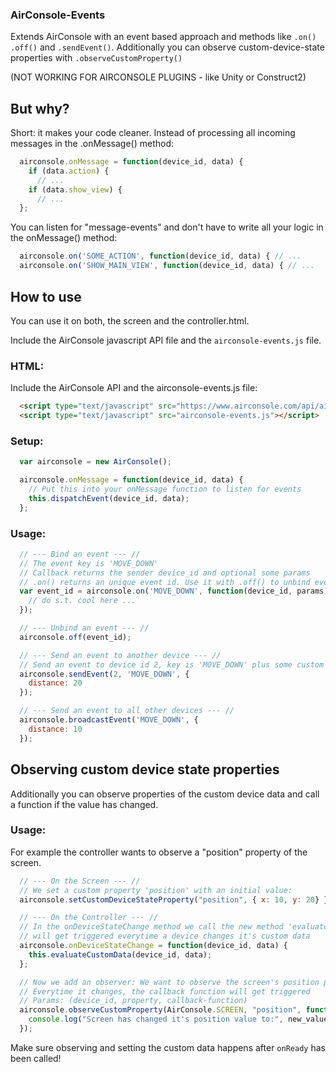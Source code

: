 ### AirConsole-Events

Extends AirConsole with an event based approach and methods like ``.on()`` ``.off()`` and ``.sendEvent()``.
Additionally you can observe custom-device-state properties with ``.observeCustomProperty()``

(NOT WORKING FOR AIRCONSOLE PLUGINS - like Unity or Construct2)

## But why?

Short: it makes your code cleaner.
Instead of processing all incoming messages in the .onMessage() method:

```javascript
  airconsole.onMessage = function(device_id, data) {
    if (data.action) {
      // ...
    if (data.show_view) {
      // ...
  };
```

You can listen for "message-events" and don't have to write all your
logic in the onMessage() method:

```javascript
  airconsole.on('SOME_ACTION', function(device_id, data) { // ...
  airconsole.on('SHOW_MAIN_VIEW', function(device_id, data) { // ...
```

## How to use

You can use it on both, the screen and the controller.html.

Include the AirConsole javascript API file and the ``airconsole-events.js`` file.

### HTML:

Include the AirConsole API and the airconsole-events.js file:

```html
  <script type="text/javascript" src="https://www.airconsole.com/api/airconsole-latest.js"></script>
  <script type="text/javascript" src="airconsole-events.js"></script>
```

### Setup:

```javascript
  var airconsole = new AirConsole();

  airconsole.onMessage = function(device_id, data) {
    // Put this into your onMessage function to listen for events
    this.dispatchEvent(device_id, data);
  };
```

### Usage:

```javascript
  // --- Bind an event --- //
  // The event key is 'MOVE_DOWN'
  // Callback returns the sender device_id and optional some params
  // .on() returns an unique event id. Use it with .off() to unbind events
  var event_id = airconsole.on('MOVE_DOWN', function(device_id, params) {
    // do s.t. cool here ...
  });

  // --- Unbind an event --- //
  airconsole.off(event_id);

  // --- Send an event to another device --- //
  // Send an event to device id 2, key is 'MOVE_DOWN' plus some custom params
  airconsole.sendEvent(2, 'MOVE_DOWN', {
    distance: 20
  });

  // --- Send an event to all other devices --- //
  airconsole.broadcastEvent('MOVE_DOWN', {
    distance: 10
  });
```

## Observing custom device state properties

Additionally you can observe properties of the custom device data and call a function if
the value has changed.

### Usage:

For example the controller wants to observe a "position" property of the screen.

```javascript
  // --- On the Screen --- //
  // We set a custom property 'position' with an initial value:
  airconsole.setCustomDeviceStateProperty("position", { x: 10, y: 20} });

  // --- On the Controller --- //
  // In the onDeviceStateChange method we call the new method 'evaluateCustomData', which
  // will get triggered everytime a device changes it's custom data
  airconsole.onDeviceStateChange = function(device_id, data) {
    this.evaluateCustomData(device_id, data);
  };

  // Now we add an observer: We want to observe the screen's position property.
  // Everytime it changes, the callback function will get triggered
  // Params: (device_id, property, callback-function)
  airconsole.observeCustomProperty(AirConsole.SCREEN, "position", function(new_value, old_value) {
    console.log("Screen has changed it's position value to:", new_value, old_value);
  });
```

Make sure observing and setting the custom data happens after ``onReady`` has been called!
